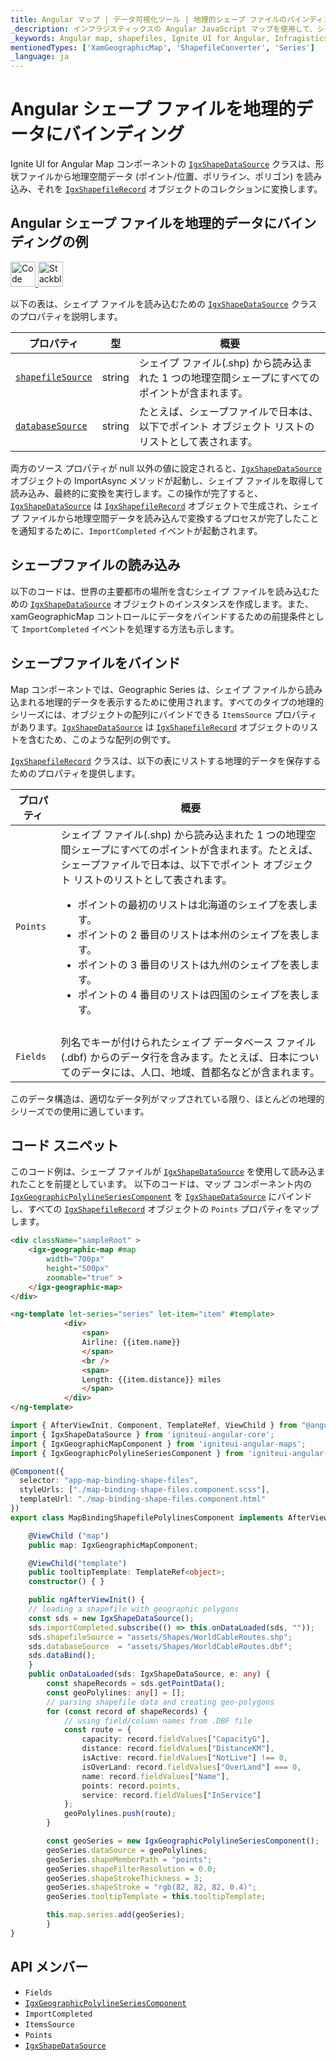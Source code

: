 ```yaml
---
title: Angular マップ | データ可視化ツール | 地理的シェープ ファイルのバインディング | インフラジスティックス
_description: インフラジスティックスの Angular JavaScript マップを使用して、シェイプ ファイルから地理空間データを読み込みます。Ignite UI for Angular マップのサンプルを是非お試しください!
_keywords: Angular map, shapefiles, Ignite UI for Angular, Infragistics, data binding, Angular マップ, シェープファイル, データ バインディング, インフラジスティックス
mentionedTypes: ['XamGeographicMap', 'ShapefileConverter', 'Series']
_language: ja
---
```


# Angular シェープ ファイルを地理的データにバインディング

Ignite UI for Angular Map コンポーネントの [`IgxShapeDataSource`]({environment:dvApiBaseUrl}/products/ignite-ui-angular/api/docs/typescript/latest/classes/igxshapedatasource.html) クラスは、形状ファイルから地理空間データ (ポイント/位置、ポリライン、ポリゴン) を読み込み、それを [`IgxShapefileRecord`]({environment:dvApiBaseUrl}/products/ignite-ui-angular/api/docs/typescript/latest/classes/igxshapefilerecord.html) オブジェクトのコレクションに変換します。

## Angular シェープ ファイルを地理的データにバインディングの例

<code-view style="height: 500px"
           data-demos-base-url="{environment:dvDemosBaseUrl}"
           iframe-src="{environment:dvDemosBaseUrl}/maps/geo-map-binding-shp-polylines"
           alt="Angular シェープ ファイルを地理的データにバインディングの例"
           github-src="maps/geo-map/binding-shp-polylines">
</code-view>

<html lang="en" xmlns="http://www.w3.org/1999/xhtml">
    <body>
      <a target="_blank" href="https://codesandbox.io/s/github/IgniteUI/igniteui-angular-examples/tree/master/samples/maps/geo-map/binding-shp-polylines?fontsize=14&hidenavigation=1&theme=dark&view=preview&file=/src/app.component.html" rel="noopener noreferrer">
            <img height="40px" style="border-radius: 0rem; max-width: 100%;" alt="Code Sandbox" src="https://static.infragistics.com/xplatform/images/browsers/open-sandbox.png"/>
        </a>
        <a target="_blank" href="https://stackblitz.com/github/IgniteUI/igniteui-angular-examples/tree/master/samples/maps/geo-map/binding-shp-polylines?file=src%2Fapp.component.html" rel="noopener noreferrer">
            <img height="40px" style="border-radius: 0rem; max-width: 100%;" alt="Stackblitz" src="https://static.infragistics.com/xplatform/images/browsers/open-stackblitz.png"/>
        </a>
    </body>
</html>

<div class="divider--half"></div>

以下の表は、シェイプ ファイルを読み込むための [`IgxShapeDataSource`]({environment:dvApiBaseUrl}/products/ignite-ui-angular/api/docs/typescript/latest/classes/igxshapedatasource.html) クラスのプロパティを説明します。

| プロパティ                                                                                                                                                 | 型      | 概要                                                    |
| ----------------------------------------------------------------------------------------------------------------------------------------------------- | ------ | ----------------------------------------------------- |
| [`shapefileSource`]({environment:dvApiBaseUrl}/products/ignite-ui-angular/api/docs/typescript/latest/classes/igxshapedatasource.html#shapefilesource) | string | シェイプ ファイル(.shp) から読み込まれた 1 つの地理空間シェープにすべてのポイントが含まれます。 |
| [`databaseSource`]({environment:dvApiBaseUrl}/products/ignite-ui-angular/api/docs/typescript/latest/classes/igxshapedatasource.html#databasesource)   | string | たとえば、シェープファイルで日本は、以下でポイント オブジェクト リストのリストとして表されます。     |

<!-- TODO add for WPF only: -->

<!-- Both of the source properties for shape files are of Uri type. This means that shape files can be embedded resources in the application assembly and on the internet (via http). Refer to the previous section for more information on this process. The rules for resolving Uri objects are equivalent to any standard Uri property, for example the BitmapImage.UriSource property. -->

両方のソース プロパティが null 以外の値に設定されると、[`IgxShapeDataSource`]({environment:dvApiBaseUrl}/products/ignite-ui-angular/api/docs/typescript/latest/classes/igxshapedatasource.html) オブジェクトの ImportAsync メソッドが起動し、シェイプ ファイルを取得して読み込み、最終的に変換を実行します。この操作が完了すると、[`IgxShapeDataSource`]({environment:dvApiBaseUrl}/products/ignite-ui-angular/api/docs/typescript/latest/classes/igxshapedatasource.html) は [`IgxShapefileRecord`]({environment:dvApiBaseUrl}/products/ignite-ui-angular/api/docs/typescript/latest/classes/igxshapefilerecord.html) オブジェクトで生成され、シェイプ ファイルから地理空間データを読み込んで変換するプロセスが完了したことを通知するために、`ImportCompleted` イベントが起動されます。

## シェープファイルの読み込み

以下のコードは、世界の主要都市の場所を含むシェイプ ファイルを読み込むための [`IgxShapeDataSource`]({environment:dvApiBaseUrl}/products/ignite-ui-angular/api/docs/typescript/latest/classes/igxshapedatasource.html) オブジェクトのインスタンスを作成します。また、xamGeographicMap コントロールにデータをバインドするための前提条件として `ImportCompleted` イベントを処理する方法も示します。

## シェープファイルをバインド

Map コンポーネントでは、Geographic Series は、シェイプ ファイルから読み込まれる地理的データを表示するために使用されます。すべてのタイプの地理的シリーズには、オブジェクトの配列にバインドできる `ItemsSource` プロパティがあります。[`IgxShapeDataSource`]({environment:dvApiBaseUrl}/products/ignite-ui-angular/api/docs/typescript/latest/classes/igxshapedatasource.html) は [`IgxShapefileRecord`]({environment:dvApiBaseUrl}/products/ignite-ui-angular/api/docs/typescript/latest/classes/igxshapefilerecord.html) オブジェクトのリストを含むため、このような配列の例です。

[`IgxShapefileRecord`]({environment:dvApiBaseUrl}/products/ignite-ui-angular/api/docs/typescript/latest/classes/igxshapefilerecord.html) クラスは、以下の表にリストする地理的データを保存するためのプロパティを提供します。

| プロパティ      | 概要                                                                                                                                                                                                                                                      |
| ---------- | ------------------------------------------------------------------------------------------------------------------------------------------------------------------------------------------------------------------------------------------------------- |
| `Points`   | シェイプ ファイル(.shp) から読み込まれた 1 つの地理空間シェープにすべてのポイントが含まれます。たとえば、シェープファイルで日本は、以下でポイント オブジェクト リストのリストとして表されます。<ul><li>ポイントの最初のリストは北海道のシェイプを表します。</li><li>ポイントの 2 番目のリストは本州のシェイプを表します。</li><li>ポイントの 3 番目のリストは九州のシェイプを表します。</li><li>ポイントの 4 番目のリストは四国のシェイプを表します。 |
| </li></ul> |                                                                                                                                                                                                                                                         |
| `Fields`   | 列名でキーが付けられたシェイプ データベース ファイル (.dbf) からのデータ行を含みます。たとえば、日本についてのデータには、人口、地域、首都名などが含まれます。                                                                                                                                                                    |

このデータ構造は、適切なデータ列がマップされている限り、ほとんどの地理的シリーズでの使用に適しています。

## コード スニペット

このコード例は、シェープ ファイルが [`IgxShapeDataSource`]({environment:dvApiBaseUrl}/products/ignite-ui-angular/api/docs/typescript/latest/classes/igxshapedatasource.html) を使用して読み込まれたことを前提としています。
以下のコードは、マップ コンポーネント内の [`IgxGeographicPolylineSeriesComponent`]({environment:dvApiBaseUrl}/products/ignite-ui-angular/api/docs/typescript/latest/classes/igxgeographicpolylineseriescomponent.html) を [`IgxShapeDataSource`]({environment:dvApiBaseUrl}/products/ignite-ui-angular/api/docs/typescript/latest/classes/igxshapedatasource.html) にバインドし、すべての [`IgxShapefileRecord`]({environment:dvApiBaseUrl}/products/ignite-ui-angular/api/docs/typescript/latest/classes/igxshapefilerecord.html) オブジェクトの `Points` プロパティをマップします。

```html
<div className="sampleRoot" >
    <igx-geographic-map #map
        width="700px"
        height="500px"
        zoomable="true" >
    </igx-geographic-map>
</div>

<ng-template let-series="series" let-item="item" #template>
            <div>
                <span>
                Airline: {{item.name}}
                </span>
                <br />
                <span>
                Length: {{item.distance}} miles
                </span>
            </div>
</ng-template>
```

```ts
import { AfterViewInit, Component, TemplateRef, ViewChild } from "@angular/core";
import { IgxShapeDataSource } from 'igniteui-angular-core';
import { IgxGeographicMapComponent } from 'igniteui-angular-maps';
import { IgxGeographicPolylineSeriesComponent } from 'igniteui-angular-maps';

@Component({
  selector: "app-map-binding-shape-files",
  styleUrls: ["./map-binding-shape-files.component.scss"],
  templateUrl: "./map-binding-shape-files.component.html"
})
export class MapBindingShapefilePolylinesComponent implements AfterViewInit {

    @ViewChild ("map")
    public map: IgxGeographicMapComponent;

    @ViewChild("template")
    public tooltipTemplate: TemplateRef<object>;
    constructor() { }

    public ngAfterViewInit() {
    // loading a shapefile with geographic polygons
    const sds = new IgxShapeDataSource();
    sds.importCompleted.subscribe(() => this.onDataLoaded(sds, ""));
    sds.shapefileSource = "assets/Shapes/WorldCableRoutes.shp";
    sds.databaseSource  = "assets/Shapes/WorldCableRoutes.dbf";
    sds.dataBind();
    }
    public onDataLoaded(sds: IgxShapeDataSource, e: any) {
        const shapeRecords = sds.getPointData();
        const geoPolylines: any[] = [];
        // parsing shapefile data and creating geo-polygons
        for (const record of shapeRecords) {
            // using field/column names from .DBF file
            const route = {
                capacity: record.fieldValues["CapacityG"],
                distance: record.fieldValues["DistanceKM"],
                isActive: record.fieldValues["NotLive"] !== 0,
                isOverLand: record.fieldValues["OverLand"] === 0,
                name: record.fieldValues["Name"],
                points: record.points,
                service: record.fieldValues["InService"]
            };
            geoPolylines.push(route);
        }

        const geoSeries = new IgxGeographicPolylineSeriesComponent();
        geoSeries.dataSource = geoPolylines;
        geoSeries.shapeMemberPath = "points";
        geoSeries.shapeFilterResolution = 0.0;
        geoSeries.shapeStrokeThickness = 3;
        geoSeries.shapeStroke = "rgb(82, 82, 82, 0.4)";
        geoSeries.tooltipTemplate = this.tooltipTemplate;

        this.map.series.add(geoSeries);
        }
}
```

## API メンバー

-   `Fields`
-   [`IgxGeographicPolylineSeriesComponent`]({environment:dvApiBaseUrl}/products/ignite-ui-angular/api/docs/typescript/latest/classes/igxgeographicpolylineseriescomponent.html)
-   `ImportCompleted`
-   `ItemsSource`
-   `Points`
-   [`IgxShapeDataSource`]({environment:dvApiBaseUrl}/products/ignite-ui-angular/api/docs/typescript/latest/classes/igxshapedatasource.html)
